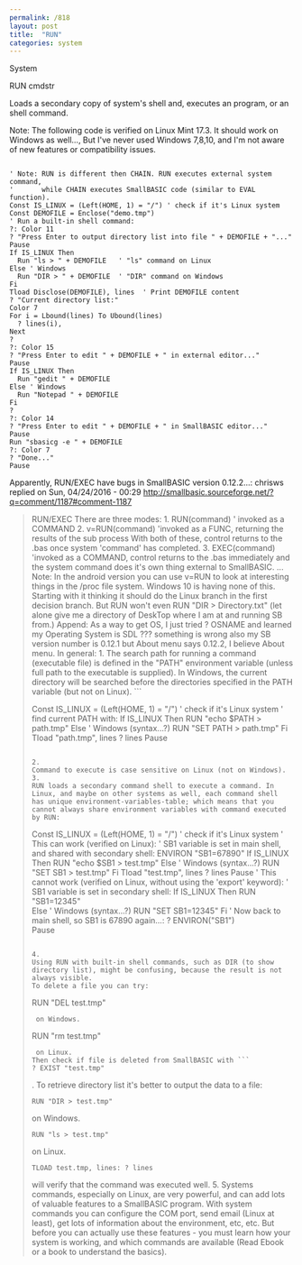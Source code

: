 ```yaml
---
permalink: /818
layout: post
title:  "RUN"
categories: system
---
```

System

RUN cmdstr

Loads a secondary copy of system's shell and, executes an program, or an shell command.

Note: 
The following code is verified on Linux Mint 17.3. It should work on Windows as well..., But I've never used Windows 7,8,10, and I'm not aware of new features or compatibility issues.
```

' Note: RUN is different then CHAIN. RUN executes external system command,
'       while CHAIN executes SmallBASIC code (similar to EVAL function).
Const IS_LINUX = (Left(HOME, 1) = "/") ' check if it's Linux system
Const DEMOFILE = Enclose("demo.tmp")
' Run a built-in shell command:
?: Color 11
? "Press Enter to output directory list into file " + DEMOFILE + "..."
Pause
If IS_LINUX Then
  Run "ls > " + DEMOFILE   ' "ls" command on Linux
Else ' Windows
  Run "DIR > " + DEMOFILE  ' "DIR" command on Windows
Fi
Tload Disclose(DEMOFILE), lines  ' Print DEMOFILE content
? "Current directory list:"
Color 7
For i = Lbound(lines) To Ubound(lines)
  ? lines(i),
Next
?
?: Color 15
? "Press Enter to edit " + DEMOFILE + " in external editor..."
Pause
If IS_LINUX Then
  Run "gedit " + DEMOFILE
Else ' Windows
  Run "Notepad " + DEMOFILE
Fi
?
?: Color 14
? "Press Enter to edit " + DEMOFILE + " in SmallBASIC editor..."
Pause
Run "sbasicg -e " + DEMOFILE
?: Color 7 
? "Done..."
Pause

```

Apparently, RUN/EXEC have bugs in SmallBASIC version 0.12.2...:
chrisws replied on Sun, 04/24/2016 - 00:29 http://smallbasic.sourceforge.net/?q=comment/1187#comment-1187
<blockquote>
RUN/EXEC
There are three modes:
1. RUN(command) ' invoked as a COMMAND
2. v=RUN(command) 'invoked as a FUNC, returning the results of the sub process
With both of these, control returns to the .bas once system 'command' has completed.
3. EXEC(command) 'invoked as a COMMAND, control returns to the .bas immediately and the system command does it's own thing external to SmallBASIC.
...
Note: In the android version you can use v=RUN to look at interesting things in the /proc file system.
</blockqoute>
Windows 10 is having none of this. Starting with it thinking it should do the Linux branch in the first decision branch.
But RUN won't even RUN "DIR > Directory.txt" (let alone give me a directory of DeskTop where I am at and running SB from.)
Append: As a way to get OS, I just tried 
? OSNAME
and learned my Operating System is SDL ??? something is wrong
also my SB version number is 0.12.1 but About menu says 0.12.2, I believe About menu.
In general:
1.
The search path for running a command (executable file) is defined in the "PATH" environment variable (unless full path to the executable is supplied). In Windows, the current directory will be searched before the directories specified in the PATH variable (but not on Linux).
```

Const IS_LINUX = (Left(HOME, 1) = "/") ' check if it's Linux system
' find current PATH with:
If IS_LINUX Then
  RUN "echo $PATH > path.tmp"
Else ' Windows (syntax...?)
  RUN "SET PATH > path.tmp"
Fi
Tload "path.tmp", lines
? lines
Pause

```

2. 
Command to execute is case sensitive on Linux (not on Windows).
3.
RUN loads a secondary command shell to execute a command. In Linux, and maybe on other systems as well, each command shell has unique environment-variables-table; which means that you cannot always share environment variables with command executed by RUN:
```

Const IS_LINUX = (Left(HOME, 1) = "/") ' check if it's Linux system
' This can work (verified on Linux):
' SB1 variable is set in main shell, and shared with secondary shell:
ENVIRON "SB1=67890"
If IS_LINUX Then
  RUN "echo $SB1 > test.tmp" 
Else ' Windows (syntax...?)
  RUN "SET SB1 > test.tmp" 
Fi
Tload "test.tmp", lines
? lines
Pause
' This cannot work (verified on Linux, without using the 'export' keyword):
' SB1 variable is set in secondary shell:
If IS_LINUX Then
  RUN "SB1=12345"   
Else ' Windows (syntax...?)
  RUN "SET SB1=12345" 
Fi
' Now back to main shell, so SB1 is 67890 again...:
? ENVIRON("SB1")     
Pause

```

4.
Using RUN with built-in shell commands, such as DIR (to show directory list), might be confusing, because the result is not always visible.
To delete a file you can try: 
```
RUN "DEL test.tmp"
```
 on Windows. 
```
RUN "rm test.tmp"
```
 on Linux. 
Then check if file is deleted from SmallBASIC with ```
? EXIST "test.tmp"
```
.
To retrieve directory list it's better to output the data to a file:
```
RUN "DIR > test.tmp"
```
 on Windows.
```
RUN "ls > test.tmp"
```
 on Linux.
```
TLOAD test.tmp, lines: ? lines
```
 will verify that the command was executed well.
5. 
Systems commands, especially on Linux, are very powerful, and can add lots of valuable features to a SmallBASIC program. With system commands you can configure the COM port, send email (Linux at least), get lots of information about the environment, etc, etc.
But before you can actually use these features - you must learn how your system is working, and which commands are available (Read Ebook or a book to understand the basics).
